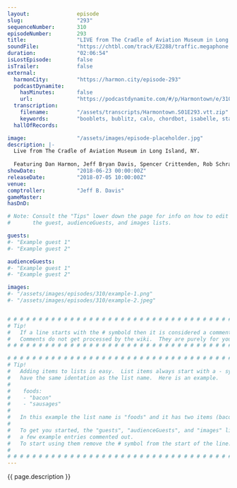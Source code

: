 ```yaml
---
layout:               episode
slug:                 "293"
sequenceNumber:       310
episodeNumber:        293
title:                "LIVE from The Cradle of Aviation Museum in Long Island, NY"
soundFile:            "https://chtbl.com/track/E2288/traffic.megaphone.fm/STA6980282854.mp3?updated=1596856688"
duration:             "02:06:54"
isLostEpisode:        false
isTrailer:            false
external:
  harmonCity:         "https://harmon.city/episode-293"
  podcastDynamite:
    hasMinutes:       false
    url:              "https://podcastdynamite.com/#/p/Harmontown/e/310/293"
  transcription:
    filename:         "/assets/transcripts/Harmontown.S01E293.vtt.zip"
    keywords:         "booblets, bublitz, calo, chordbot, isabelle, stanky, zabelle, dialysis, sheehan, uranus, zapped, bayo, isabel, nebula, 96, treehouse, planetarium, 71, shalely, garageband, navigator, frankie, buffy, nassau, quiver"
  hallOfRecords:      

image:                "/assets/images/episode-placeholder.jpg"
description: |-
  Live from The Cradle of Aviation Museum in Long Island, NY.
  
  Featuring Dan Harmon, Jeff Bryan Davis, Spencer Crittenden, Rob Schrab and Steve Levy.
showDate:             "2018-06-23 00:00:00Z"
releaseDate:          "2018-07-05 10:00:00Z"
venue:                
comptroller:          "Jeff B. Davis"
gameMaster:           
hasDnD:               

# Note: Consult the "Tips" lower down the page for info on how to edit
#       the guest, audienceGuests, and images lists.

guests:
#- "Example guest 1"
#- "Example guest 2"

audienceGuests:
#- "Example guest 1"
#- "Example guest 2"

images:
#- "/assets/images/episodes/310/example-1.png"
#- "/assets/images/episodes/310/example-2.jpeg"


# # # # # # # # # # # # # # # # # # # # # # # # # # # # # # # # # # # # # # # # # # # # #
# Tip!
#   If a line starts with the # symbold then it is considered a comment.
#   Comments do not get processed by the wiki.  They are purely for your information.
# # # # # # # # # # # # # # # # # # # # # # # # # # # # # # # # # # # # # # # # # # # # #

# # # # # # # # # # # # # # # # # # # # # # # # # # # # # # # # # # # # # # # # # # # # #
# Tip!
#   Adding items to lists is easy.  List items always start with a - symbol and have
#   have the same identation as the list name.  Here is an example.
#
#    foods:
#    - "bacon"
#    - "sausages"
#
#   In this example the list name is "foods" and it has two items (bacon, and sausages).
#
#   To get you started, the "guests", "audienceGuests", and "images" lists below have
#   a few example entries commented out.
#   To start using them remove the # symbol from the start of the line.
#
# # # # # # # # # # # # # # # # # # # # # # # # # # # # # # # # # # # # # # # # # # # # #
---
```


<!-- The episode description will be rendered here -->
{{ page.description }}

<!-- Add your content BELOW here -->
<!-- vvvvvvvvvvvvvvvvvvvvvvvvvvv -->




<!-- ^^^^^^^^^^^^^^^^^^^^^^^^^^^ -->
<!-- Add your content ABOVE here -->

<!-- The episode gallery will be rendered here -->